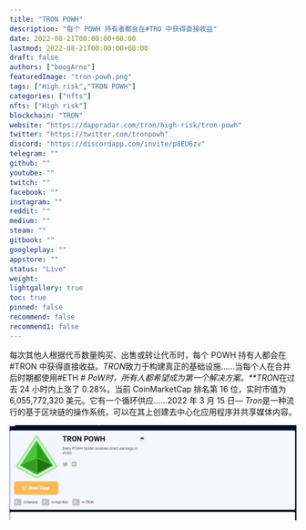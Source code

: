 ```yaml
---
title: "TRON POWH"
description: "每个 POWH 持有者都会在#TRO 中获得直接收益"
date: 2022-08-21T00:00:00+08:00
lastmod: 2022-08-21T00:00:00+08:00
draft: false
authors: ["boogArno"]
featuredImage: "tron-powh.png"
tags: ["High risk","TRON POWH"]
categories: ["nfts"]
nfts: ["High risk"]
blockchain: "TRON"
website: "https://dappradar.com/tron/high-risk/tron-powh"
twitter: "https://twitter.com/tronpowh"
discord: "https://discordapp.com/invite/p8EU6zv"
telegram: ""
github: ""
youtube: ""
twitch: ""
facebook: ""
instagram: ""
reddit: ""
medium: ""
steam: ""
gitbook: ""
googleplay: ""
appstore: ""
status: "Live"
weight: 
lightgallery: true
toc: true
pinned: false
recommend: false
recommend1: false
---
```

每次其他人根据代币数量购买、出售或转让代币时，每个 POWH 持有人都会在#TRON 中获得直接收益。*TRON*致力于构建真正的基础设施......当每个人在合并后时期都使用#ETH # *PoW时，所有人都希望成为第一个解决方案。**TRON*在过去 24 小时内上涨了 0.28%。当前 CoinMarketCap 排名第 16 位，实时市值为 6,055,772,320 美元。它有一个循环供应......2022 年 3 月 15 日— *Tron*是一种流行的基于区块链的操作系统，可以在其上创建去中心化应用程序并共享媒体内容。

![1](1.jpg)